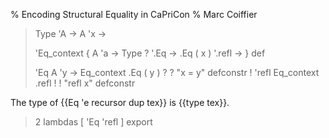 % Encoding Structural Equality in CaPriCon
% Marc Coiffier

> Type 'A -> A 'x -> 
> 
> 'Eq_context { A 'a -> Type ? '.Eq -> .Eq ( x ) '.refl -> } def
> 
> 'Eq A 'y -> Eq_context .Eq ( y ) ? ? "x = y" defconstr !
> 'refl Eq_context .refl ! ! "refl x" defconstr

The type of {{Eq 'e recursor dup tex}} is {{type tex}}.

> 2 lambdas [ 'Eq 'refl ] export
